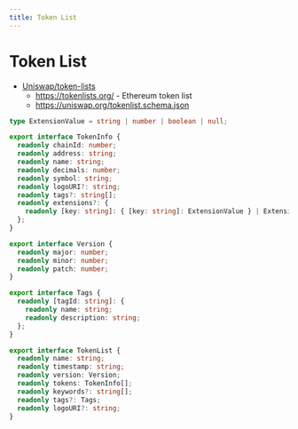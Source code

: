 ```yaml
---
title: Token List
---
```


# Token List

- [Uniswap/token-lists](https://github.com/Uniswap/token-lists)
  - https://tokenlists.org/ - Ethereum token list
  - https://uniswap.org/tokenlist.schema.json

```ts
type ExtensionValue = string | number | boolean | null;

export interface TokenInfo {
  readonly chainId: number;
  readonly address: string;
  readonly name: string;
  readonly decimals: number;
  readonly symbol: string;
  readonly logoURI?: string;
  readonly tags?: string[];
  readonly extensions?: {
    readonly [key: string]: { [key: string]: ExtensionValue } | ExtensionValue;
  };
}

export interface Version {
  readonly major: number;
  readonly minor: number;
  readonly patch: number;
}

export interface Tags {
  readonly [tagId: string]: {
    readonly name: string;
    readonly description: string;
  };
}

export interface TokenList {
  readonly name: string;
  readonly timestamp: string;
  readonly version: Version;
  readonly tokens: TokenInfo[];
  readonly keywords?: string[];
  readonly tags?: Tags;
  readonly logoURI?: string;
}
```
